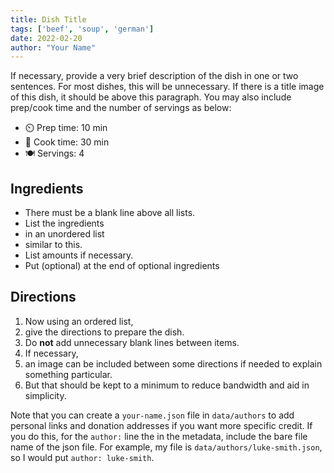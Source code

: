 ```yaml
---
title: Dish Title
tags: ['beef', 'soup', 'german']
date: 2022-02-20
author: "Your Name"
---
```


If necessary, provide a very brief description of the dish in one or two sentences.
For most dishes, this will be unnecessary.
If there is a title image of this dish, it should be above this paragraph.
You may also include prep/cook time and the number of servings as below:

- ⏲️ Prep time: 10 min
- 🍳 Cook time: 30 min
- 🍽️ Servings: 4

## Ingredients

- There must be a blank line above all lists.
- List the ingredients
- in an unordered list
- similar to this.
- List amounts if necessary.
- Put (optional) at the end of optional ingredients

## Directions

1. Now using an ordered list,
2. give the directions to prepare the dish.
3. Do **not** add unnecessary blank lines between items.
4. If necessary,
5. an image can be included between some directions if needed to explain something particular.
6. But that should be kept to a minimum to reduce bandwidth and aid in simplicity.

Note that you can create a `your-name.json` file in `data/authors` to add
personal links and donation addresses if you want more specific credit. If you
do this, for the `author:` line the in the metadata, include the bare file name
of the json file. For example, my file is `data/authors/luke-smith.json`, so I
would put `author: luke-smith`.

